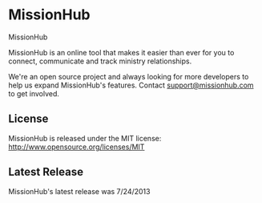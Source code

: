 # MissionHub

MissionHub

MissionHub is an online tool that makes it easier than ever for you to connect, communicate and track ministry relationships.

We're an open source project and always looking for more developers to help us expand MissionHub's features.  Contact support@missionhub.com to get involved.


## License

MissionHub is released under the MIT license:  http://www.opensource.org/licenses/MIT


## Latest Release

MissionHub's latest release was 7/24/2013
